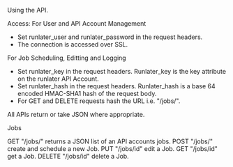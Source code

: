 
Using the API. 

Access: 
For User and API Account Management 
- Set runlater_user and runlater_password in the request headers. 
- The connection is accessed over SSL.  

For Job Scheduling, Editting and Logging
- Set runlater_key in the request headers. Runlater_key is the key attribute on the runlater API Account. 
- Set runlater_hash in the request headers. Runlater_hash is a base 64 encoded HMAC-SHA1 hash of the request body. 
- For GET and DELETE requests hash the URL i.e. "/jobs/". 


All APIs return or take JSON where appropriate.

Jobs 

GET "/jobs/" returns a JSON list of an API accounts jobs. 
POST "/jobs/" create and schedule a new Job. 
PUT "/jobs/id" edit a Job.
GET "/jobs/id" get a Job. 
DELETE "/jobs/id" delete a Job. 


